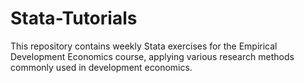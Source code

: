 # Stata-Tutorials
This repository contains weekly Stata exercises for the Empirical Development Economics course, applying various research methods commonly used in development economics.
